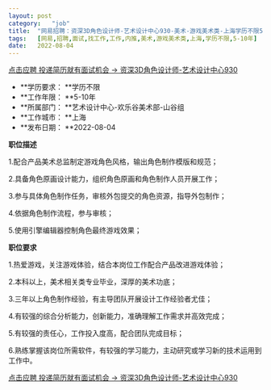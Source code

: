 ```yaml
---
layout:	post
category:	"job"
title:	"网易招聘：资深3D角色设计师-艺术设计中心930-美术-游戏美术类-上海学历不限5-10年"
tags:	[网易,招聘,面试,找工作,工作,内推,美术,游戏美术类,上海,学历不限,5-10年]
date:	2022-08-04
---
```


[点击应聘 投递简历就有面试机会 ->  资深3D角色设计师-艺术设计中心930](http://mobile.bole.netease.com/bole/boleDetail?id=42119&employeeId=346f03c3cda5f04c&key=all)



- **学历要求： **学历不限
- **工作年限： **5-10年
- **所属部门： **艺术设计中心-欢乐谷美术部-山谷组
- **工作城市： **上海
- **发布日期： **2022-08-04



**职位描述**

1.配合产品美术总监制定游戏角色风格，输出角色制作模版和规范；

2.具备角色原画设计能力，组织角色原画和角色制作人员开展工作；

3.参与具体角色制作任务，审核外包提交的角色资源，指导外包制作；

4.依据角色制作流程，参与审核；

5.使用引擎编辑器控制角色最终游戏效果；



**职位要求**

1.热爱游戏，关注游戏体验，结合本岗位工作配合产品改进游戏体验；

2.本科以上，美术相关类专业毕业，深厚的美术功底；

3.三年以上角色制作经验，有主导团队开展设计工作经验者尤佳；

4.有较强的综合分析能力，创新能力，准确理解工作需求并高效完成；

5.有较强的责任心，工作投入度高，配合团队完成目标；

6.熟练掌握该岗位所需软件，有较强的学习能力，主动研究或学习新的技术运用到工作中。



[点击应聘 投递简历就有面试机会 ->  资深3D角色设计师-艺术设计中心930](http://mobile.bole.netease.com/bole/boleDetail?id=42119&employeeId=346f03c3cda5f04c&key=all)